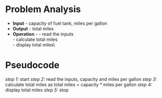 # Problem Analysis
+ **Input** - capacity of fuel tank, miles per gallon
+ **Output** - total  miles
+ **Operation** -
               - read the inputs\
               - calculate total miles\
               - display total miles\
# Pseudocode 
*step 1:* start
*step 2:* read the inputs, capacity and miles per gallon
*step 3:* calculate total miles as total miles = capacity * miles per gallon
*step 4:* display total miles
*step 5:* stop
        
